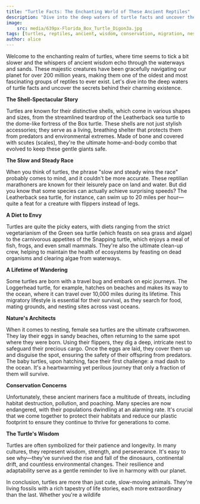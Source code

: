 ```yaml
---
title: "Turtle Facts: The Enchanting World of These Ancient Reptiles"
description: "Dive into the deep waters of turtle facts and uncover the secrets behind their charming existence. From their majestic shells to their epic migrations, these ancient reptiles have a story to tell."
image:
    src: media/639px-Florida_Box_Turtle_Digon3a.jpg
tags: [turtles, reptiles, ancient, wisdom, conservation, migration, nesting, habitats]
author: alice
---
```


Welcome to the enchanting realm of turtles, where time seems to tick a bit slower and the whispers of ancient wisdom echo through the waterways and sands. These majestic creatures have been gracefully navigating our planet for over 200 million years, making them one of the oldest and most fascinating groups of reptiles to ever exist. Let's dive into the deep waters of turtle facts and uncover the secrets behind their charming existence.

**The Shell-Spectacular Story**

Turtles are known for their distinctive shells, which come in various shapes and sizes, from the streamlined teardrop of the Leatherback sea turtle to the dome-like fortress of the Box turtle. These shells are not just stylish accessories; they serve as a living, breathing shelter that protects them from predators and environmental extremes. Made of bone and covered with scutes (scales), they're the ultimate home-and-body combo that evolved to keep these gentle giants safe.

**The Slow and Steady Race**

When you think of turtles, the phrase "slow and steady wins the race" probably comes to mind, and it couldn't be more accurate. These reptilian marathoners are known for their leisurely pace on land and water. But did you know that some species can actually achieve surprising speeds? The Leatherback sea turtle, for instance, can swim up to 20 miles per hour—quite a feat for a creature with flippers instead of legs.

**A Diet to Envy**

Turtles are quite the picky eaters, with diets ranging from the strict vegetarianism of the Green sea turtle (which feasts on sea grass and algae) to the carnivorous appetites of the Snapping turtle, which enjoys a meal of fish, frogs, and even small mammals. They're also the ultimate clean-up crew, helping to maintain the health of ecosystems by feasting on dead organisms and clearing algae from waterways.

**A Lifetime of Wandering**

Some turtles are born with a travel bug and embark on epic journeys. The Loggerhead turtle, for example, hatches on beaches and makes its way to the ocean, where it can travel over 10,000 miles during its lifetime. This migratory lifestyle is essential for their survival, as they search for food, mating grounds, and nesting sites across vast oceans.

**Nature's Architects**

When it comes to nesting, female sea turtles are the ultimate craftswomen. They lay their eggs in sandy beaches, often returning to the same spot where they were born. Using their flippers, they dig a deep, intricate nest to safeguard their precious cargo. Once the eggs are laid, they cover them up and disguise the spot, ensuring the safety of their offspring from predators. The baby turtles, upon hatching, face their first challenge: a mad dash to the ocean. It's a heartwarming yet perilous journey that only a fraction of them will survive.

**Conservation Concerns**

Unfortunately, these ancient mariners face a multitude of threats, including habitat destruction, pollution, and poaching. Many species are now endangered, with their populations dwindling at an alarming rate. It's crucial that we come together to protect their habitats and reduce our plastic footprint to ensure they continue to thrive for generations to come.

**The Turtle's Wisdom**

Turtles are often symbolized for their patience and longevity. In many cultures, they represent wisdom, strength, and perseverance. It's easy to see why—they've survived the rise and fall of the dinosaurs, continental drift, and countless environmental changes. Their resilience and adaptability serve as a gentle reminder to live in harmony with our planet.

In conclusion, turtles are more than just cute, slow-moving animals. They're living fossils with a rich tapestry of life stories, each more extraordinary than the last. Whether you're a wildlife